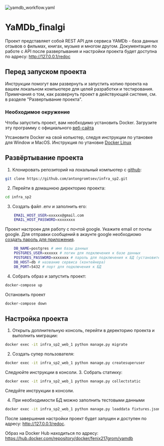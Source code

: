 ![yamdb_workflow.yaml](https://github.com/antongromtsev/yamdb_final/actions/workflows/yamdb_workflow.yaml/badge.svg)

# YaMDb_finalgi

Проект представляет собой REST API для сервиса YAMDb - база данных отзывов о фильмах, книгах, музыке и многом другом. Документация по работе с API после развертывания и настройки проекта будет доступна по адресу: http://127.0.0.1/redoc

## Перед запуском проекта

Инструкции помогут вам развернуть и запустить копию проекта на вашем локальном компьютере для целей разработки и тестирования. Примечания о том, как развернуть проект в действующей системе, см. в разделе "Развертывание проекта".

### Необходимое окружение

Чтобы запустить проект, вам необходимо установить Docker. Загрузите эту программу с официального [веб-сайта](https://www.docker.com/)



Утсановите Docker на свой копьютер, следуя инструкции по утановке для Window и MacOS.
Инструкция по утановке [Docker Linux](https://docs.docker.com/engine/install/ubuntu/)


## Развёртывание проекта

1. Клонировать репозиторий на локальный компьютер с [github](https://github.com/): 
```bash
git clone https://github.com/antongromtsev/infra_sp2.git
```
2. Перейти в домашнюю директорию проекта: 
```bash
cd infra_sp2
```
3. Создать файл .env и заполнить его:
```bash
    EMAIL_HOST_USER=xxxxxx@gmail.com
    EMAIL_HOST_PASSWORD=xxxxxxxx
```
Проект настроен для работу с почтой google. Укажите email от почты google.
Для отправки сообщений в акаунте google необходиомо [создать пароль для приложения](https://support.google.com/accounts/answer/185833?hl=ru).

```bash
    DB_NAME=postgres # имя базы данных
    POSTGRES_USER=xxxxxx # логин для подключения к базе данных
    POSTGRES_PASSWORD=xxxxxxx # пароль для подключения к БД (установите свой)
    DB_HOST=db # название сервиса (контейнера)
    DB_PORT=5432 # порт для подключения к БД
```

4. Собрать образ и запустить проект:
```bash
docker-compose up
```
Остановить проект
```bash
docker-compose down
```
## Настройка проекта

1. Открыть доплнительную консоль, перейти в деректорию проекта и выполнить миграции:
```bash
docker exec -it infra_sp2_web_1 python manage.py migrate
```
2. Создать супер пользователя:
```bash
docker exec -it infra_sp2_web_1 python manage.py createsuperuser
```
Следуюйте инструкции в консоли.
3. Собрать статикку:
```bash
docker exec -it infra_sp2_web_1 python manage.py collectstatic
```
Следуйте инструкции в консоли.

4. При необходимости БД можно заполнить тестовыми данными
```bash
docker exec -it infra_sp2_web_1 python manage.py loaddata fixtures.json
```
После завершения настройки проект будет запущен и доступен по адресу: http://127.0.0.1/redoc.

Образ на Docker Hub находиться по адресу: https://hub.docker.com/repository/docker/fenix217grom/yamdb
